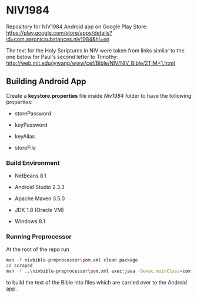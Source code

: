 # NIV1984

Repository for NIV1984 Android app on Google Play Store: https://play.google.com/store/apps/details?id=com.aaronicsubstances.niv1984&hl=en

The text for the Holy Scriptures in NIV were taken from links similar to the one below for Paul's second letter to Timothy: 
http://web.mit.edu/jywang/www/cef/Bible/NIV/NIV_Bible/2TIM+1.html

## Building Android App

Create a **keystore.properties** file inside *Niv1984* folder to have the following properties:

* storePassword

* keyPassword

* keyAlias

* storeFile

### Build Environment

* NetBeans 8.1

* Android Studio 2.3.3

* Apache Maven 3.5.0

* JDK 1.8 (Oracle VM)

* Windows 8.1

### Running Preprocessor

At the root of the repo run

```bash
mvn -f nivbible-preprocessor\pom.xml clean package
cd scraped
mvn -f ..\nivbible-preprocessor\pom.xml exec:java -Dexec.mainClass=com.aaronicsubstances.nivbible.preprocessor.Main
```

to build the text of the Bible into files which are carried over to the Android app.